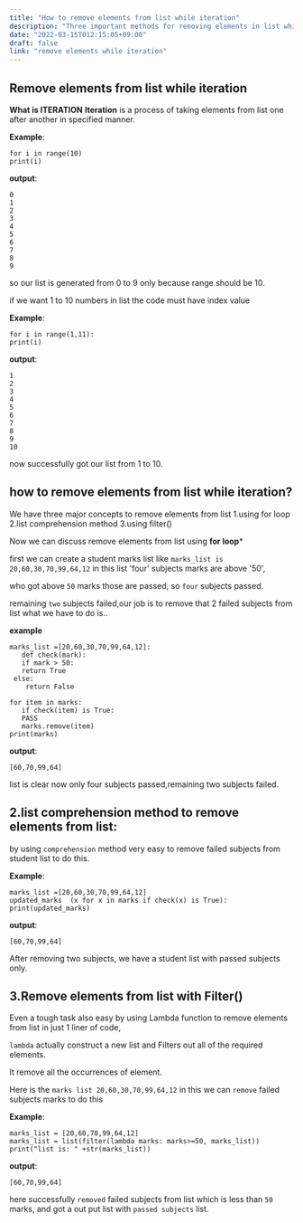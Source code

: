 ```yaml
---
title: "How to remove elements from list while iteration"
description: "Three important methods for removing elements in list while iteration in python"
date: "2022-03-15T012:15:05+09:00"
draft: false
link: "remove elements while iteration"
---
```


## Remove elements from list while iteration
**What is ITERATION**
**Iteration** is a process of taking elements from list one after another in specified manner.

**Example**:
```
for i in range(10)
print(i)
```
**output**:
```
0
1
2
3
4
5
6
7
8
9
```
so our list is generated from 0 to 9 only because  range should be 10.

if we want 1 to 10 numbers in list the code must have index value

**Example**:
```
for i in range(1,11):
print(i)
```
**output**:
```
1
2
3
4
5
6
7
8
9
10
```
now successfully got our list from 1 to 10.

## how to remove elements from list while iteration?
We have three major concepts to remove elements from list
1.using for loop
2.list comprehension method
3.using filter()

Now we can discuss remove elements from list using **for loop***

first we can create a student marks list like
`marks_list is 20,60,30,70,99,64,12` in this list 'four' subjects marks are above '50',

who got above `50` marks those are passed, so `four` subjects passed.

remaining `two` subjects failed,our job is to remove that 2 failed subjects from list what we have to do is..

**example**
```
marks_list =[20,60,30,70,99,64,12]:
   def check(mark):
   if mark > 50:
   return True
 else:
    return False

for item in marks:
   if check(item) is True:
   PASS
   marks.remove(item)
print(marks)
```
**output**:
```
[60,70,99,64]
```
list is clear now only four subjects passed,remaining two subjects failed.

## 2.list comprehension method to remove elements from list:

by using `comprehension` method very easy to  remove failed subjects from student list to do this.

**Example**:
```
marks_list =[20,60,30,70,99,64,12]
updated_marks  (x for x in marks if check(x) is True):
print(updated_marks)
```

**output**:
```
[60,70,99,64]
```
After removing two subjects, we have a student list with passed subjects only.


## 3.Remove elements from list with Filter()
Even a tough task also easy by using Lambda function to remove elements from list in just 1 liner of code,

`lambda` actually construct a new list and Filters out all of the  required elements.

It remove all the occurrences of element.

Here is the `marks list 20,60,30,70,99,64,12` in this we can `remove` failed subjects marks to do this 

**Example**:
```
marks_list = [20,60,70,99,64,12]
marks_list = list(filter(lambda marks: marks>=50, marks_list))
print("list is: " +str(marks_list))
```
**output**:
```
[60,70,99,64]
```
here successfully `removed` failed subjects from list which is less than `50` marks, and got a out put list with `passed subjects` list.


 











